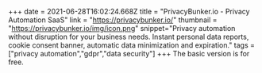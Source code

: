 +++
date = 2021-06-28T16:02:24.668Z
title = "PrivacyBunker.io - Privacy Automation SaaS"
link = "https://privacybunker.io/"
thumbnail = "https://privacybunker.io/img/icon.png"
snippet="Privacy automation without disruption for your business needs. Instant personal data reports, cookie consent banner, automatic data minimization and expiration."
tags = ["privacy automation","gdpr","data security"]
+++
The basic version is for free.
